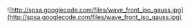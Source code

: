 ![http://spsa.googlecode.com/files/wave_front_iso_gauss.jpg](http://spsa.googlecode.com/files/wave_front_iso_gauss.jpg)